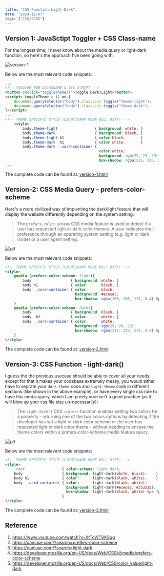 ```yaml
---
title: "CSS Function Light-Dark"
date: "2024-12-07"
tags: ["CSS/SCSS"]
---
```




## Version 1: JavaSctipt Toggler + CSS Class-name

For the longest time, I never know about the media query or light-dark function, so here's the approach I've been going with:

![version-1](version-1.gif)

Below are the most relevant code snippets:

```html
...
<!-- TOGGLER FOR CALSSNAME & ITS SCRIPT -->
<button onclick="toggleTheme()">Toggle Dark/Light</button>
<script> toggleTheme = () => {
    document.querySelector("body").classList.toggle("theme-light");
    document.querySelector("body").classList.toggle("theme-dark");
}</script>
...
<!-- THEME SPECIFIC STYLE (LIGHT/DARK MODE WILL DIFF) -->
    <style>
        body.theme-light                 { background: white; }
        body.theme-dark                  { background: black; }
        body.theme-light h1              { color:black;       }
        body.theme-dark  h1              { color:white;       }
        body.theme-dark  .card-container {
                                           color:white;
                                           background: rgb(29, 29, 29);
                                           box-shadow: rgba(215, 215, 239, 0.4) 0px 7px 29px 0px; }
...
```

The complete code can be found at: [version-1.html](version-1.html)



## Version-2: CSS Media Query - prefers-color-scheme

Here's a more civilized way of implenting the dark/light feature that will display the website differently depending on the system setting:

>    The `prefers-color-scheme` CSS media feature is used to detect if a user has requested light or dark color themes. A user indicates their preference through an operating system setting (e.g. light or dark mode) or a user agent setting.

![gif](version-2.gif)

Below are the most relevant code snippets:

```html
<!-- THEME SPECIFIC STYLE (LIGHT/DARK MODE WILL DIFF) -->
<style>
    @media (prefers-color-scheme: light){
        body                  { background: white; }
        body h1               { color:      black; }
        body  .card-container { color:      black;
                                background: #ececec;
                                box-shadow: rgba(100, 100, 111, 0.4) 0px 7px 29px 0px;}
    }
    @media (prefers-color-scheme: dark){
        body                  { background: black; }
        body  h1              { color:      white; }
        body  .card-container { color:      white;
                                background: rgb(29, 29, 29);
                                box-shadow: rgba(215, 215, 239, 0.4) 0px 7px 29px 0px;}
    }
</style>
```

The complete code can be found at: [version-2.html](version-2.html)





## Version-3: CSS Function - light-dark()

I guess the the previous usecase should be able to cover all your needs, except for that it makes your codebase extremely messy, you would either have to seprate your `dark-theme` code and `light-theme` code in different sections (like shown in the above example), or have every single css rule to have this media query, which I am preety sure isn't a good practice (as it will blow up your css file size un-necessarily):

>   The `light-dark()` CSS `<color>` function enables setting two colors for a property - returning one of the two colors options by detecting if the developer has set a light or dark color scheme or the user has requested light or dark color theme - without needing to encase the theme colors within a prefers-color-scheme media feature query.

![gif](version-3.gif)

Below are the most relevant code snippets:

```html
<!-- THEME SPECIFIC STYLE (LIGHT/DARK MODE WILL DIFF) -->
<style>
    :root                 { color-scheme: light dark;                    }
    body                  { background: light-dark(white, black);    }
    body h1               { color:      light-dark(black, white);    }
    body  .card-container { color:      light-dark(black, white);
                            background: light-dark(#ececec, #353535);
                            box-shadow: light-dark(black, white) 0px 7px 29px 0px;
                          }
</style>
```

The complete code can be found at: [version-3.html](version-3.html)





## Reference

1.  https://www.youtube.com/watch?v=XtTcWT8XGug
2.  https://caniuse.com/?search=prefers-color-scheme
3.  https://caniuse.com/?search=light-dark
4.  https://developer.mozilla.org/en-US/docs/Web/CSS/@media/prefers-color-scheme
5.  https://developer.mozilla.org/en-US/docs/Web/CSS/color_value/light-dark
